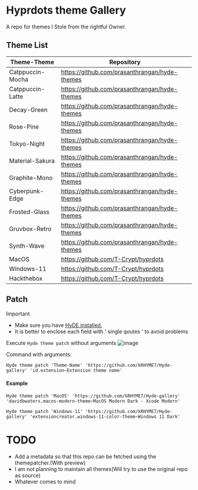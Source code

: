# Hyprdots theme Gallery

A repo for themes I Stole from the rightful Owner. 

## Theme List

| Theme-Theme | Repository |
|------------|------------| 
| Catppuccin-Mocha | https://github.com/prasanthrangan/hyde-themes | 
| Catppuccin-Latte | https://github.com/prasanthrangan/hyde-themes | 
| Decay-Green | https://github.com/prasanthrangan/hyde-themes | 
| Rose-Pine | https://github.com/prasanthrangan/hyde-themes | 
| Tokyo-Night | https://github.com/prasanthrangan/hyde-themes | 
| Material-Sakura | https://github.com/prasanthrangan/hyde-themes | 
| Graphite-Mono | https://github.com/prasanthrangan/hyde-themes | 
| Cyberpunk-Edge | https://github.com/prasanthrangan/hyde-themes | 
| Frosted-Glass | https://github.com/prasanthrangan/hyde-themes | 
| Gruvbox-Retro | https://github.com/prasanthrangan/hyde-themes | 
| Synth-Wave | https://github.com/prasanthrangan/hyde-themes | 
| MacOS | https://github.com/T-Crypt/hyprdots | 
| Windows-11 | https://github.com/T-Crypt/hyprdots | 
| Hackthebox | https://github.com/T-Crypt/hyprdots | 


## Patch 

> [!IMPORTANT]
> + Make sure you have [HyDE installed.](https://github.com/prasanthrangan/hyprdots)
> + It is better to enclose each field with ' single qoutes '  to avoid problems

Execute ``` Hyde theme patch ``` without arguments 
![image](https://github.com/kRHYME7/hyde-gallery/assets/53417443/878cec7b-6740-4ffa-8916-cc7cd52b4b07)

Command with arguments:
```
Hyde theme patch 'Theme-Name' 'https://github.com/kRHYME7/Hyde-gallery' 'id.extension~Extension theme name'
```

#### Example


```
Hyde theme patch 'MacOS' 'https://github.com/kRHYME7/Hyde-gallery' 'davidbwaters.macos-modern-theme~MacOS Modern Dark - Xcode Modern'
```

```
Hyde theme patch 'Windows-11' 'https://github.com/kRHYME7/Hyde-gallery' 'extensioncreator.windows-11-color-theme~Windows 11 Dark'
```




# TODO

+ Add a metadata so that this repo can be fetched using the themepatcher.(With preview)
+ I am not planning to maintain all themes(Will try to use the original repo as source)   
+ Whatever comes to mind
